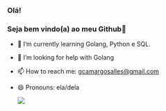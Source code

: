 ### Olá!
### Seja bem vindo(a) ao meu Github👋

- 🌱 I’m currently learning Golang, Python e SQL.
- 🤔 I’m looking for help with Golang
- 📫 How to reach me: gcamargosalles@gmail.com
- 😄 Pronouns: ela/dela
  

  <div>
   <picture>
  <source
    srcset="https://github-readme-stats.vercel.app/api?username=camargoge&show_icons=true&theme=dark
    media="(prefers-color-scheme: light)"
  />
  <source
    srcset="https://github-readme-stats.vercel.app/api?username=camargoge&show_icons=true"
    media="(prefers-color-scheme: light), (prefers-color-scheme: light)"
  />
  <img src="https://github-readme-stats.vercel.app/api?username=camargoge&show_icons=true" />
</picture>
  </div>
